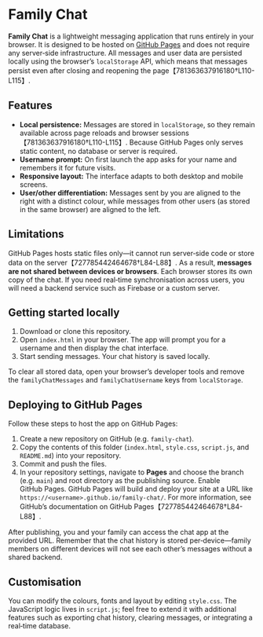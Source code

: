 # Family Chat

**Family Chat** is a lightweight messaging application that runs entirely in your
browser. It is designed to be hosted on [GitHub Pages](https://docs.github.com/en/pages/getting-started-with-github-pages/what-is-github-pages) and does
not require any server‑side infrastructure. All messages and user data are
persisted locally using the browser’s `localStorage` API, which means that
messages persist even after closing and reopening the page【781363637916180†L110-L115】.

## Features

* **Local persistence:** Messages are stored in `localStorage`, so they remain
  available across page reloads and browser sessions【781363637916180†L110-L115】. Because
  GitHub Pages only serves static content, no database or server is required.
* **Username prompt:** On first launch the app asks for your name and
  remembers it for future visits.
* **Responsive layout:** The interface adapts to both desktop and mobile screens.
* **User/other differentiation:** Messages sent by you are aligned to the right
  with a distinct colour, while messages from other users (as stored in the
  same browser) are aligned to the left.

## Limitations

GitHub Pages hosts static files only—it cannot run server‑side code or store
data on the server【727785442464678†L84-L88】. As a result, **messages are not shared
between devices or browsers**. Each browser stores its own copy of the chat.
If you need real‑time synchronisation across users, you will need a backend
service such as Firebase or a custom server.

## Getting started locally

1. Download or clone this repository.
2. Open `index.html` in your browser. The app will prompt you for a
   username and then display the chat interface.
3. Start sending messages. Your chat history is saved locally.

To clear all stored data, open your browser’s developer tools and remove
the `familyChatMessages` and `familyChatUsername` keys from `localStorage`.

## Deploying to GitHub Pages

Follow these steps to host the app on GitHub Pages:

1. Create a new repository on GitHub (e.g. `family-chat`).
2. Copy the contents of this folder (`index.html`, `style.css`, `script.js`, and
   `README.md`) into your repository.
3. Commit and push the files.
4. In your repository settings, navigate to **Pages** and choose the branch
   (e.g. `main`) and root directory as the publishing source. Enable GitHub Pages.
   GitHub Pages will build and deploy your site at a URL like
   `https://<username>.github.io/family-chat/`. For more information, see
   GitHub’s documentation on GitHub Pages【727785442464678†L84-L88】.

After publishing, you and your family can access the chat app at the
provided URL. Remember that the chat history is stored per‑device—family
members on different devices will not see each other’s messages without a
shared backend.

## Customisation

You can modify the colours, fonts and layout by editing `style.css`. The
JavaScript logic lives in `script.js`; feel free to extend it with
additional features such as exporting chat history, clearing messages, or
integrating a real‑time database.